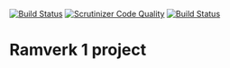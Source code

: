 [![Build Status](https://travis-ci.org/Schanihbg/ramverk1-proj.svg?branch=master)](https://travis-ci.org/Schanihbg/ramverk1-proj)
[![Scrutinizer Code Quality](https://scrutinizer-ci.com/g/Schanihbg/ramverk1-proj/badges/quality-score.png?b=master)](https://scrutinizer-ci.com/g/Schanihbg/ramverk1-proj/?branch=master)
[![Build Status](https://scrutinizer-ci.com/g/Schanihbg/ramverk1-proj/badges/build.png?b=master)](https://scrutinizer-ci.com/g/Schanihbg/ramverk1-proj/build-status/master)

Ramverk 1 project
==================================
